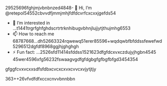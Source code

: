 29525696fghjmjvbnbnzed4848- 👋 Hi, I’m @retepol54552cbvvdfjmmjmhjfdfdcvrfcxcxxjgefds54
- 👀 I’m interested in ...t1441trgrfghfghdscrtrtrknhibugvbhnjlujjytjthujmhg6553
- 📫 How to reach me 68787668...dh52663324rqwewq51erer85596+wqdqwbfbfddssfewefwd5296512dgfdf8968ggjhjghghgh
- ⚡ Fun fact: ...2526sfd11414sfddss1521623dfgfdcxvxczdujyjhgbn4545
45wer4596xfg56232fswaagvgdfgfdgbgfgfbgfbfgd3454354
<!---asd22222fgcvb because its `README.md` (tcvfdhis file) appears on your GitHub profile.hgnghhg5x969662xvcxcv4354wkhjhjkjkhqewqehthht5sdf5yjyhg
You can click the Preview link to take a look at your changes.
--->gfggfcvxvcxxsdfsfdbxcvcxcxvxcvvcxvjytjtjy
363++26vfvdfdfxccxcnvvbnnbbn
